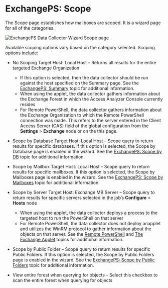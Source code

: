# ExchangePS: Scope

The Scope page establishes how mailboxes are scoped. It is a wizard page for all of the categories.

![ExchangePS Data Collector Wizard Scope page](/img/product_docs/activitymonitor/config/activedirectory/scope.webp)

Available scoping options vary based on the category selected. Scoping options include:

- No Scoping Target Host: Local Host – Returns all results for the entire targeted Exchange
  Organization

  - If this option is selected, then the data collector should be run against the host specified
    on the Summary page. See the [ExchangePS: Summary](/docs/accessanalyzer/12.0/administration/data-collectors/exchangeps/summary.md) topic for additional
    information.
  - When using the applet, the data collector gathers information about the Exchange Forest in
    which the Access Analyzer Console currently resides
  - For Remote PowerShell, the data collector gathers information about the Exchange Organization
    to which the Remote PowerShell connection was made. This refers to the server entered in the
    Client Access Server (CAS) field of the global configuration from the **Settings** >
    **Exchange** node or on the this page.

- Scope by Database Target Host: Local Host – Scope query to return results for specific databases.
  If this option is selected, the Scope by Database page is enabled in the wizard. See the
  [ExchangePS: Scope by DB](/docs/accessanalyzer/12.0/administration/data-collectors/exchangeps/scopedatabases.md) topic for additional information.
- Scope by Mailbox Target Host: Local Host – Scope query to return results for specific mailboxes.
  If this option is selected, the Scope by Mailboxes page is enabled in the wizard. See the
  [ExchangePS: Scope by Mailboxes](/docs/accessanalyzer/12.0/administration/data-collectors/exchangeps/scopemailboxes.md) topic for additional information.
- Scope by Server Target Host: Exchange MB Server – Scope query to return results for specific
  servers selected in the job’s **Configure** > **Hosts** node

  - When using the applet, the data collector deploys a process to the targeted host to run the
    PowerShell on that server
  - For Remote PowerShell, the data collector does not deploy anapplet and utilizes the WinRM
    protocol to gather information about the objects on that server. See the
    [Remote PowerShell](/docs/accessanalyzer/12.0/admin/datacollector/exchangeps/overview#remote-powershell) and
    [The Exchange Applet](/docs/accessanalyzer/12.0/admin/datacollector/exchangeps/overview#the-exchange-applet) topics for additional information.

- Scope by Public Folder – Scope query to return results for specific Public Folders. If this option
  is selected, the Scope by Public Folders page is enabled in the wizard. See the
  [ExchangePS: Scope by Public Folders](/docs/accessanalyzer/12.0/administration/data-collectors/exchangeps/scopepublicfolders.md) topic for additional information.
- View entire forest when querying for objects – Select this checkbox to scan the entire forest when
  querying for objects
